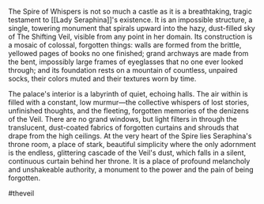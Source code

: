 The Spire of Whispers is not so much a castle as it is a breathtaking, tragic testament to [[Lady Seraphina]]'s existence. It is an impossible structure, a single, towering monument that spirals upward into the hazy, dust-filled sky of The Shifting Veil, visible from any point in her domain. Its construction is a mosaic of colossal, forgotten things: walls are formed from the brittle, yellowed pages of books no one finished; grand archways are made from the bent, impossibly large frames of eyeglasses that no one ever looked through; and its foundation rests on a mountain of countless, unpaired socks, their colors muted and their textures worn by time.

The palace's interior is a labyrinth of quiet, echoing halls. The air within is filled with a constant, low murmur—the collective whispers of lost stories, unfinished thoughts, and the fleeting, forgotten memories of the denizens of the Veil. There are no grand windows, but light filters in through the translucent, dust-coated fabrics of forgotten curtains and shrouds that drape from the high ceilings. At the very heart of the Spire lies Seraphina's throne room, a place of stark, beautiful simplicity where the only adornment is the endless, glittering cascade of the Veil's dust, which falls in a silent, continuous curtain behind her throne. It is a place of profound melancholy and unshakeable authority, a monument to the power and the pain of being forgotten.

#theveil
